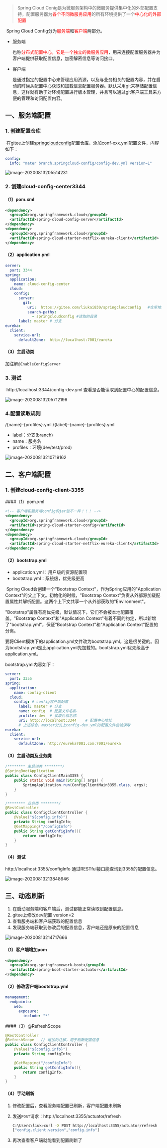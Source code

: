 > Spring Cloud Conig是为微服务架构中的微服务提供集中化的外部配置支持，配置服务器为<font color="red">各个不同微服务应用</font>的所有环境提供了一个<font color="red">中心化的外部配置</font>

​	Spring Cloud Config分为<font color="red">服务端</font>和<font color="red">客户端</font>两部分。

- 服务端

  也称<font color="red">分布式配置中心，它是一个独立的微服务应用</font>，用来连接配置服务器并为客户端提供获取配置信息，加密解密信息等访问接口。

- 客户端

  是通过指定的配置中心来管理应用资源，以及与业务相关的配置内容，并在启动的时候从配置中心获取和加载信息配置服务器。默认采用git来存储配置信息，这样就有助于对环境配置进行版本管理，并且可以通过git客户端工具来方便的管理和访问配置内容。



## 一、服务端配置

### 1. 创建配置仓库

​	在gitee上创建[springcloudconfig](https://gitee.com/liukai830/springcloudconfig)配置仓库，添加conf-xxx.yml配置文件，内容如下：

```yaml
config:
  info: "mater branch,springcloud-config/config-dev.yml version=1"
```

![image-20200813205514231](https://gitee.com/liukai830/picgo/raw/master/image-20200813205514231.png)



### 2. 创建cloud-config-center3344

#### （1）pom.xml

```xml
<dependency>
  <groupId>org.springframework.cloud</groupId>
  <artifactId>spring-cloud-config-server</artifactId>
</dependency>
<dependency>
  <groupId>org.springframework.cloud</groupId>
  <artifactId>spring-cloud-starter-netflix-eureka-client</artifactId>
</dependency>
```

#### （2）application.yml

```yaml
server:
  port: 3344
spring:
  application:
    name: cloud-config-center
  cloud:
    config:
      server:
        git:
          uri:  https://gitee.com/liukai830/springcloudconfig	#仓库地址
          search-paths:
            - springcloudconfig	#读取的目录
      label: master	# 分支
eureka:
  client:
    service-url:
      defaultZone:  http://localhost:7001/eureka
```

#### （3）主启动类

加注解`@EnableConfigServer`



### 3. 测试

​	http://localhost:3344/config-dev.yml 查看是否能读取到配置中心的配置信息。

![image-20200813205712196](https://gitee.com/liukai830/picgo/raw/master/image-20200813205712196.png)

### 4.配置读取规则

/{name}-{profiles}.yml
/{label}-{name}-{profiles}.yml

- label：分支(branch)
- name：服务名
- profiles：环境(dev/test/prod)



![image-20200813210719162](https://gitee.com/liukai830/picgo/raw/master/image-20200813210719162.png)



## 二、客户端配置

### 1. 创建cloud-config-client-3355

####（1）pom.xml

```xml
<!-- 客户端和服务端config的jar包不一样！！！ -->
<dependency>
  <groupId>org.springframework.cloud</groupId>
  <artifactId>spring-cloud-starter-config</artifactId>
</dependency>
<dependency>
  <groupId>org.springframework.cloud</groupId>
  <artifactId>spring-cloud-starter-netflix-eureka-client</artifactId>
</dependency>
```

#### （2）bootstrap.yml

- application.yml：用户级的资源配置项
- bootstrap.yml：系统级，优先级更高

​    Spring Cloud会创建一个"Bootstrap Context"，作为Spring应用的"Application Context"的父上下文。初始化的时候，"Bootstrap Context"负责从外部源加载配置属性并解析配置。这两个上下文共享一个从外部获取的"Environment"。

​    "Bootstrap"属性有高优先级，默认情况下，它们不会被本地配置覆盖。"Bootstrap Context"和"Application Context"有着不同的约定，所以新增了"bootstrap.yml"，保证"Bootstrap Context"和"Application Context"配置的分离。

​	要将Client模块下的application.yml文件改为bootstrap.yml，这是很关键的。因为bootstrap.yml是比application.yml先加载的。bootstrap.yml优先级高于application.yml。



bootstrap.yml内容如下：

```yaml
server:
  port: 3355
spring:
  application:
    name: config-client
  cloud:
    config: # config客户端配置
      label: master	# 分支
      name: config	# 配置文件名称
      profile: dev	# 读取后缀名称
      uri: http://localhost:3344	# 配置中心地址
      # 上述综合，master分支上config-dev.yml的配置文件会被读取
eureka:
  client:
    service-url:
      defaultZone: http://eureka7001.com:7001/eureka
```



#### （3）主启动类及业务类

```java
/******** 主启动类 ********/
@SpringBootApplication
public class ConfigClientMain3355 {
    public static void main(String[] args) {
        SpringApplication.run(ConfigClientMain3355.class, args);
    }
}

/******** 业务类 ********/
@RestController
public class ConfigClientController {
    @Value("${config.info}")
    private String configInfo;
    @GetMapping("/configInfo")
    public String getConfigInfo(){
        return configInfo;
    }
}
```



#### （4）测试

http://localhost:3355/configInfo 通过RESTful接口能查询到3355的配置信息。

![image-20200813213848646](https://gitee.com/liukai830/picgo/raw/master/image-20200813213848646.png)



## 三、动态刷新

1. 在启动服务端和客户端后，测试都能正常读取到配置信息。
2. gitee上修改dev配置 version=2
3. 查看服务端和客户端获取的配置信息
4. 发现服务端获取到修改后的配置信息，客户端还是原来的配置信息

![image-20200813214717666](https://gitee.com/liukai830/picgo/raw/master/image-20200813214717666.png)

#### （1）客户端增加pom

```xml
<dependency>
  <groupId>org.springframework.boot</groupId>
  <artifactId>spring-boot-starter-actuator</artifactId>
</dependency>
```

#### （2）修改客户端bootstrap.yml

```yaml
management:
  endpoints:
    web:
      exposure:
        include: "*"
```

####（3）@RefreshScope

```java
@RestController
@RefreshScope	// 增加的注解，用于刷新配置信息
public class ConfigClientController {
    @Value("${config.info}")
    private String configInfo;

    @GetMapping("/configInfo")
    public String getConfigInfo(){
        return configInfo;
    }
}
```

#### （4）手动刷新

1. 修改配置后，查看服务端配置已刷新，客户端配置未刷新

2. 发送`POST`请求：http://localhost:3355/actuator/refresh

   ```bash
   C:\Users\liuk>curl -X POST http://localhost:3355/actuator/refresh
   ["config.client.version","config.info"]
   ```

3. 再次查看客户端就能看到配置刷新了



